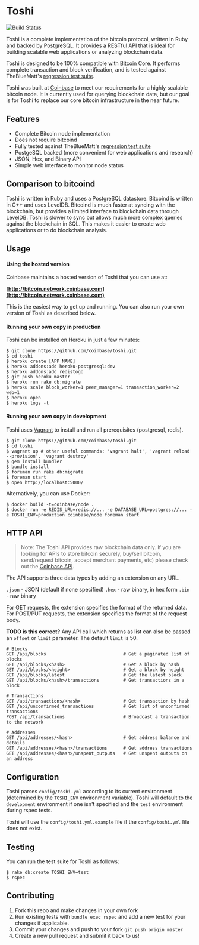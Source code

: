 # Toshi

[![Build Status](https://magnum.travis-ci.com/coinbase/toshi.svg?token=q4SuyNeyMuRZNwTyVWkw&branch=master)](https://magnum.travis-ci.com/coinbase/toshi)

Toshi is a complete implementation of the bitcoin protocol, written in Ruby and backed by PostgreSQL. It provides a RESTful API that is ideal for building scalable web applications or analyzing blockchain data.

Toshi is designed to be 100% compatible with [Bitcoin Core](https://github.com/bitcoin/bitcoin). It performs complete transaction and block verification, and is tested against TheBlueMatt's [regression test suite](https://github.com/TheBlueMatt/test-scripts).

Toshi was built at [Coinbase](https://coinbase.com) to meet our requirements for a highly scalable bitcoin node. It is currently used for querying blockchain data, but our goal is for Toshi to replace our core bitcoin infrastructure in the near future.

## Features

 * Complete Bitcoin node implementation
 * Does not require bitcoind
 * Fully tested against TheBlueMatt's [regression test suite](https://github.com/TheBlueMatt/test-scripts)
 * PostgeSQL backed (more convenient for web applications and research)
 * JSON, Hex, and Binary API
 * Simple web interface to monitor node status

## Comparison to bitcoind

Toshi is written in Ruby and uses a PostgreSQL datastore. Bitcoind is written in C++ and uses LevelDB.  Bitcoind is much faster at syncing with the blockchain, but provides a limited interface to blockchain data through LevelDB.  Toshi is slower to sync but allows much more complex queries against the blockchain in SQL. This makes it easier to create web applications or to do blockchain analysis.

## Usage

#### Using the hosted version

Coinbase maintains a hosted version of Toshi that you can use at:

**[http://bitcoin.network.coinbase.com](http://bitcoin.network.coinbase.com)**

This is the easiest way to get up and running. You can also run your own version of Toshi as described below.

#### Running your own copy in production

Toshi can be installed on Heroku in just a few minutes:

    $ git clone https://github.com/coinbase/toshi.git
    $ cd toshi
    $ heroku create [APP NAME]
    $ heroku addons:add heroku-postgresql:dev
    $ heroku addons:add redistogo
    $ git push heroku master
    $ heroku run rake db:migrate
    $ heroku scale block_worker=1 peer_manager=1 transaction_worker=2 web=1
    $ heroku open
    $ heroku logs -t

#### Running your own copy in development

Toshi uses [Vagrant](http://www.vagrantup.com/) to install and run all prerequisites (postgresql, redis).

    $ git clone https://github.com/coinbase/toshi.git
    $ cd toshi
    $ vagrant up # other useful commands: 'vagrant halt', 'vagrant reload --provision', 'vagrant destroy'
    $ gem install bundler
    $ bundle install
    $ foreman run rake db:migrate
    $ foreman start
    $ open http://localhost:5000/

Alternatively, you can use Docker:

    $ docker build -t=coinbase/node .
    $ docker run -e REDIS_URL=redis://... -e DATABASE_URL=postgres://... -e TOSHI_ENV=production coinbase/node foreman start


## HTTP API

> Note: The Toshi API provides raw blockchain data only. If you are looking for APIs to store bitcoin securely, buy/sell bitcoin, send/request bitcoin, accept merchant payments, etc) please check out the [Coinbase API](https://coinbase.com/docs/api/overview).

The API supports three data types by adding an extension on any URL.

`.json` - JSON (default if none specified)
`.hex` - raw binary, in hex form
`.bin` - raw binary

For GET requests, the extension specifies the format of the returned data.
For POST/PUT requests, the extension specifies the format of the request body.

**TODO is this correct?** Any API call which returns as list can also be passed an `offset` or `limit` parameter.  The default `limit` is 50.


    # Blocks
    GET /api/blocks                             # Get a paginated list of blocks
    GET /api/blocks/<hash>                      # Get a block by hash
    GET /api/blocks/<height>                    # Get a block by height
    GET /api/blocks/latest                      # Get the latest block
    GET /api/blocks/<hash>/transactions         # Get transactions in a block

    # Transactions
    GET /api/transactions/<hash>                # Get transaction by hash
    GET /api/unconfirmed_transactions           # Get list of unconfirmed transactions
    POST /api/transactions                      # Broadcast a transaction to the network

    # Addresses
    GET /api/addresses/<hash>                   # Get address balance and details
    GET /api/addresses/<hash>/transactions      # Get address transactions
    GET /api/addresses/<hash>/unspent_outputs   # Get unspent outputs on an address


## Configuration

Toshi parses `config/toshi.yml` according to its current environment (determined by the `TOSHI_ENV` environment variable). Toshi will default to the `development` environment if one isn't specified and the `test` environment during rspec tests.

Toshi will use the `config/toshi.yml.example` file if the `config/toshi.yml` file does not exist.

## Testing

You can run the test suite for Toshi as follows:

    $ rake db:create TOSHI_ENV=test
    $ rspec

## Contributing

1. Fork this repo and make changes in your own fork
2. Run existing tests with `bundle exec rspec` and add a new test for your changes if applicable.
3. Commit your changes and push to your fork `git push origin master`
4. Create a new pull request and submit it back to us!
